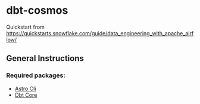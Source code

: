 # dbt-cosmos
Quickstart from https://quickstarts.snowflake.com/guide/data_engineering_with_apache_airflow/ 

## General Instructions
### Required packages:
- [Astro Cli](https://docs.astronomer.io/astro/cli/overview)
- [Dbt Core](https://docs.getdbt.com/docs/core/installation-overview)

